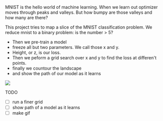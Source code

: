 MNIST is the hello world of machine learning. When we learn out optimizer moves through peaks and valleys. But how bumpy are those valleys and how many are there?

This project tries to map a slice of the MNIST classification problem. We reduce mnist to a binary problem: is the number > 5? 

- Then we pre-train a model
- freeze all but two parameters. We call those x and y. 
- Height, or z, is our loss. 
- Then we peform a grid search over x and y to find the loss at differen't points.
- finally we countour the landscape
- and show the path of our model as it learns 


![](docs/countours.png)


TODO

- [ ] run a finer grid
- [ ] show path of a model as it learns
- [ ] make gif
